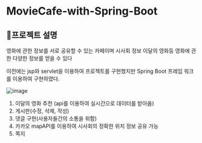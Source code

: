 MovieCafe-with-Spring-Boot
============
🧐프로젝트 설명
---------
영화에 관한 정보를 서로 공유할 수 있는 카페이며
시사회 정보 이달의 영화등 영화에 관한 다양한 정보를 얻을 수 있다

이전에는 jsp와 servlet을 이용하여 프로젝트를 구현했지만 
Spring Boot 프레임 워크를 이용하여 구현하였다.

![image](https://user-images.githubusercontent.com/92851140/150704781-530b2c3f-313a-4e4e-8f85-71791390b3ad.png)


1. 이달의 영화 추천 (api를 이용하여 실시간으로 데이터를 받아옴)
2. 게시판(수정, 삭제, 작성)
3. 댓글 구현(사용자들간의 소통을 위함)
4. 카카오 mapAPI를 이용하여 시사회의 정확한 위치 정보 공유 가능
5. 쪽지

